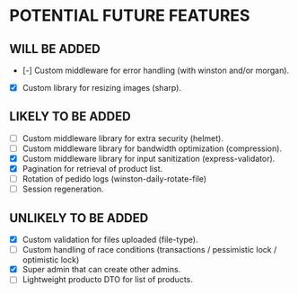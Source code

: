 # POTENTIAL FUTURE FEATURES

## WILL BE ADDED
- [-] Custom middleware for error handling (with winston and/or morgan).
- [x] Custom library for resizing images (sharp).

## LIKELY TO BE ADDED
- [ ] Custom middleware library for extra security (helmet).
- [ ] Custom middleware library for bandwidth optimization (compression).
- [x] Custom middleware library for input sanitization (express-validator).
- [x] Pagination for retrieval of product list.
- [ ] Rotation of pedido logs (winston-daily-rotate-file)
- [ ] Session regeneration.

## UNLIKELY TO BE ADDED
- [x] Custom validation for files uploaded (file-type).
- [ ] Custom handling of race conditions (transactions / pessimistic lock / optimistic lock)
- [x] Super admin that can create other admins.
- [ ] Lightweight producto DTO for list of products.
